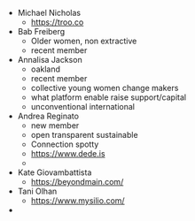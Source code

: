 - Michael Nicholas
	- https://troo.co
- Bab Freiberg
	- Older women, non extractive
	- recent member
- Annalisa Jackson
	- oakland
	- recent member
	- collective young women change makers
	- what platform enable raise support/capital
	- unconventional international
- Andrea Reginato
	- new member
	- open transparent sustainable
	- Connection spotty
	- https://www.dede.is
	-
- Kate Giovambattista
	- https://beyondmain.com/
- Tani Olhan
	- https://www.mysilio.com/
-